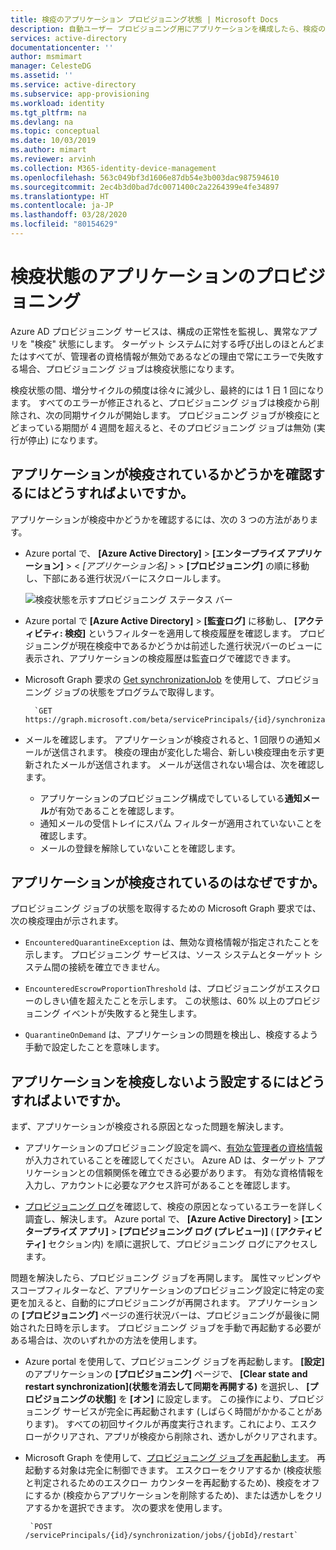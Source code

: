 ```yaml
---
title: 検疫のアプリケーション プロビジョニング状態 | Microsoft Docs
description: 自動ユーザー プロビジョニング用にアプリケーションを構成したら、検疫のプロビジョニング状態とクリアする方法について説明します。
services: active-directory
documentationcenter: ''
author: msmimart
manager: CelesteDG
ms.assetid: ''
ms.service: active-directory
ms.subservice: app-provisioning
ms.workload: identity
ms.tgt_pltfrm: na
ms.devlang: na
ms.topic: conceptual
ms.date: 10/03/2019
ms.author: mimart
ms.reviewer: arvinh
ms.collection: M365-identity-device-management
ms.openlocfilehash: 563c049bf3d1606e87db54e3b003dac987594610
ms.sourcegitcommit: 2ec4b3d0bad7dc0071400c2a2264399e4fe34897
ms.translationtype: HT
ms.contentlocale: ja-JP
ms.lasthandoff: 03/28/2020
ms.locfileid: "80154629"
---
```

# <a name="application-provisioning-in-quarantine-status"></a>検疫状態のアプリケーションのプロビジョニング

Azure AD プロビジョニング サービスは、構成の正常性を監視し、異常なアプリを "検疫" 状態にします。 ターゲット システムに対する呼び出しのほとんどまたはすべてが、管理者の資格情報が無効であるなどの理由で常にエラーで失敗する場合、プロビジョニング ジョブは検疫状態になります。

検疫状態の間、増分サイクルの頻度は徐々に減少し、最終的には 1 日 1 回になります。 すべてのエラーが修正されると、プロビジョニング ジョブは検疫から削除され、次の同期サイクルが開始します。 プロビジョニング ジョブが検疫にとどまっている期間が 4 週間を超えると、そのプロビジョニング ジョブは無効 (実行が停止) になります。

## <a name="how-do-i-know-if-my-application-is-in-quarantine"></a>アプリケーションが検疫されているかどうかを確認するにはどうすればよいですか。

アプリケーションが検疫中かどうかを確認するには、次の 3 つの方法があります。
  
- Azure portal で、 **[Azure Active Directory]**  >  **[エンタープライズ アプリケーション]**  > &lt; *[アプリケーション名]* &gt; >  **[プロビジョニング]** の順に移動し、下部にある進行状況バーにスクロールします。  

  ![検疫状態を示すプロビジョニング ステータス バー](./media/application-provisioning-quarantine-status/progress-bar-quarantined.png)

- Azure portal で **[Azure Active Directory]**  >  **[監査ログ]** に移動し、 **[アクティビティ: 検疫]** というフィルターを適用して検疫履歴を確認します。 プロビジョニングが現在検疫中であるかどうかは前述した進行状況バーのビューに表示され、アプリケーションの検疫履歴は監査ログで確認できます。 

- Microsoft Graph 要求の [Get synchronizationJob](https://docs.microsoft.com/graph/api/synchronization-synchronizationjob-get?view=graph-rest-beta&tabs=http) を使用して、プロビジョニング ジョブの状態をプログラムで取得します。

        `GET https://graph.microsoft.com/beta/servicePrincipals/{id}/synchronization/jobs/{jobId}/`

- メールを確認します。 アプリケーションが検疫されると、1 回限りの通知メールが送信されます。 検疫の理由が変化した場合、新しい検疫理由を示す更新されたメールが送信されます。 メールが送信されない場合は、次を確認します。

  - アプリケーションのプロビジョニング構成でしているしている**通知メール**が有効であることを確認します。
  - 通知メールの受信トレイにスパム フィルターが適用されていないことを確認します。
  - メールの登録を解除していないことを確認します。

## <a name="why-is-my-application-in-quarantine"></a>アプリケーションが検疫されているのはなぜですか。

プロビジョニング ジョブの状態を取得するための Microsoft Graph 要求では、次の検疫理由が示されます。

- `EncounteredQuarantineException` は、無効な資格情報が指定されたことを示します。 プロビジョニング サービスは、ソース システムとターゲット システム間の接続を確立できません。

- `EncounteredEscrowProportionThreshold` は、プロビジョニングがエスクローのしきい値を超えたことを示します。 この状態は、60% 以上のプロビジョニング イベントが失敗すると発生します。

- `QuarantineOnDemand` は、アプリケーションの問題を検出し、検疫するよう手動で設定したことを意味します。

## <a name="how-do-i-get-my-application-out-of-quarantine"></a>アプリケーションを検疫しないよう設定するにはどうすればよいですか。

まず、アプリケーションが検疫される原因となった問題を解決します。

- アプリケーションのプロビジョニング設定を調べ、[有効な管理者の資格情報](../app-provisioning/configure-automatic-user-provisioning-portal.md#configuring-automatic-user-account-provisioning)が入力されていることを確認してください。 Azure AD は、ターゲット アプリケーションとの信頼関係を確立できる必要があります。 有効な資格情報を入力し、アカウントに必要なアクセス許可があることを確認します。

- [プロビジョニング ログ](../reports-monitoring/concept-provisioning-logs.md)を確認して、検疫の原因となっているエラーを詳しく調査し、解決します。 Azure portal で、 **[Azure Active Directory]** &gt; **[エンタープライズ アプリ]** &gt; **[プロビジョニング ログ (プレビュー)]** ( **[アクティビティ]** セクション内) を順に選択して、プロビジョニング ログにアクセスします。

問題を解決したら、プロビジョニング ジョブを再開します。 属性マッピングやスコープフィルターなど、アプリケーションのプロビジョニング設定に特定の変更を加えると、自動的にプロビジョニングが再開されます。 アプリケーションの **[プロビジョニング]** ページの進行状況バーは、プロビジョニングが最後に開始された日時を示します。 プロビジョニング ジョブを手動で再起動する必要がある場合は、次のいずれかの方法を使用します。  

- Azure portal を使用して、プロビジョニング ジョブを再起動します。 **[設定]** のアプリケーションの **[プロビジョニング]** ページで、 **[Clear state and restart synchronization]\(状態を消去して同期を再開する\)** を選択し、 **[プロビジョニングの状態]** を **[オン]** に設定します。 この操作により、プロビジョニング サービスが完全に再起動されます (しばらく時間がかかることがあります)。 すべての初回サイクルが再度実行されます。これにより、エスクローがクリアされ、アプリが検疫から削除され、透かしがクリアされます。

- Microsoft Graph を使用して、[プロビジョニング ジョブを再起動します](https://docs.microsoft.com/graph/api/synchronization-synchronizationjob-restart?view=graph-rest-beta&tabs=http)。 再起動する対象は完全に制御できます。 エスクローをクリアするか (検疫状態と判定されるためのエスクロー カウンターを再起動するため)、検疫をオフにするか (検疫からアプリケーションを削除するため)、または透かしをクリアするかを選択できます。 次の要求を使用します。
 
       `POST /servicePrincipals/{id}/synchronization/jobs/{jobId}/restart`
